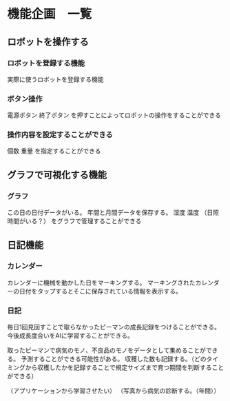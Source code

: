 # 機能企画　一覧

## ロボットを操作する
### ロボットを登録する機能
実際に使うロボットを登録する機能

### ボタン操作
電源ボタン
終了ボタン
を押すことによってロボットの操作をすることができる
### 操作内容を設定することができる
個数
重量
を指定することができる

## グラフで可視化する機能
### グラフ
この日の日付データがいる。
年間と月間データを保存する。
湿度
温度
（日照時間がいる？）
をグラフで管理することができる


## 日記機能
### カレンダー
カレンダーに機械を動かした日をマーキングする。
マーキングされたカレンダーの日付をタップするとそこに保存されている情報を表示する。


### 日記
毎日1回見回すことで取らなかったピーマンの成長記録をつけることができる。
今後成長度合いをAIに学習することができる。

取ったピーマンで病気のモノ、不良品のモノをデータとして集めることができる。
予測することができる可能性がある。
収穫した数も記録する。（どのタイミングから収穫したかを記録することで規定サイズまで育つ期間を判断することができる）

（アプリケーションから学習させたい）
（写真から病気の診断する。（年間））